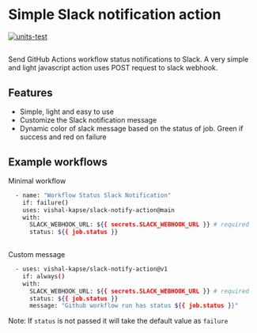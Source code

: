 # Simple Slack notification action

[![units-test](https://github.com/vishal-kapse/slack-notify-action/actions/workflows/test.yml/badge.svg)](https://github.com/vishal-kapse/slack-notify-action/actions/workflows/test.yml)

##

Send GitHub Actions workflow status notifications to Slack.
A very simple and light javascript action uses POST request to slack webhook.

## Features

- Simple, light and easy to use
- Customize the Slack notification message
- Dynamic color of slack message based on the status of job. Green if success and red on failure


## Example workflows

Minimal workflow

```bash
  - name: "Workflow Status Slack Notification"
    if: failure()
    uses: vishal-kapse/slack-notify-action@main
    with:
      SLACK_WEBHOOK_URL: ${{ secrets.SLACK_WEBHOOK_URL }} # required
      status: ${{ job.status }}
     
```

Custom message

```bash
  - uses: vishal-kapse/slack-notify-action@v1
    if: always()
    with:
      SLACK_WEBHOOK_URL: ${{ secrets.SLACK_WEBHOOK_URL }} # required
      status: ${{ job.status }}
      message: "Github workflow run has status ${{ job.status }}"
```

Note: If `status` is not passed it will take the default value as `failure`


